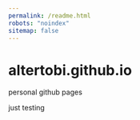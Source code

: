 ```yaml
---
permalink: /readme.html
robots: "noindex"
sitemap: false
---
```


# altertobi.github.io
personal github pages

just testing
